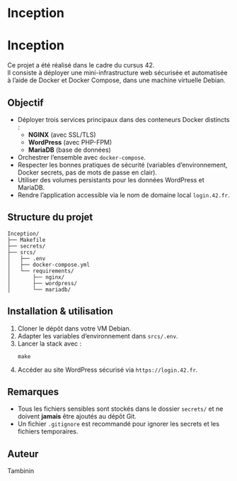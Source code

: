 # Inception
# Inception

Ce projet a été réalisé dans le cadre du cursus 42.  
Il consiste à déployer une mini-infrastructure web sécurisée et automatisée à l’aide de Docker et Docker Compose, dans une machine virtuelle Debian.

## Objectif

- Déployer trois services principaux dans des conteneurs Docker distincts :
  - **NGINX** (avec SSL/TLS)
  - **WordPress** (avec PHP-FPM)
  - **MariaDB** (base de données)
- Orchestrer l’ensemble avec `docker-compose`.
- Respecter les bonnes pratiques de sécurité (variables d’environnement, Docker secrets, pas de mots de passe en clair).
- Utiliser des volumes persistants pour les données WordPress et MariaDB.
- Rendre l’application accessible via le nom de domaine local `login.42.fr`.

## Structure du projet

```
Inception/
├── Makefile
├── secrets/
├── srcs/
│   ├── .env
│   ├── docker-compose.yml
│   └── requirements/
│       ├── nginx/
│       ├── wordpress/
│       └── mariadb/
```

## Installation & utilisation

1. Cloner le dépôt dans votre VM Debian.
2. Adapter les variables d’environnement dans `srcs/.env`.
3. Lancer la stack avec :
   ```
   make
   ```
4. Accéder au site WordPress sécurisé via `https://login.42.fr`.

## Remarques

- Tous les fichiers sensibles sont stockés dans le dossier `secrets/` et ne doivent **jamais** être ajoutés au dépôt Git.
- Un fichier `.gitignore` est recommandé pour ignorer les secrets et les fichiers temporaires.

## Auteur

Tambinin
